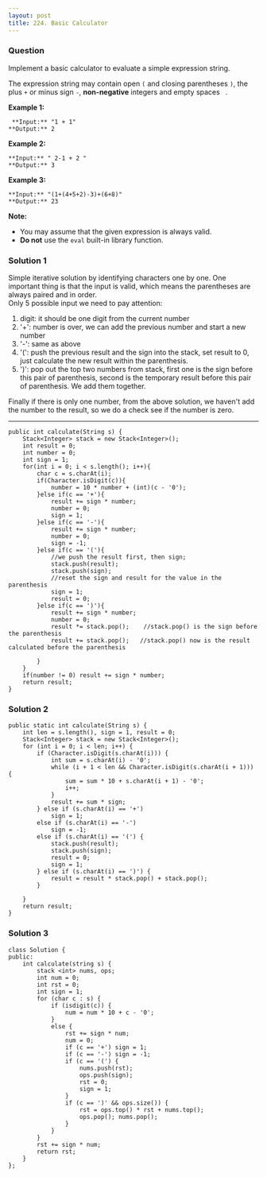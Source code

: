 ```yaml
---
layout: post
title: 224. Basic Calculator
---
```

### Question
Implement a basic calculator to evaluate a simple expression string.

The expression string may contain open `(` and closing parentheses `)`, the
plus `+` or minus sign `-`, **non-negative** integers and empty spaces ` `.

 **Example 1:**

    
    
     **Input:** "1 + 1"
    **Output:** 2
    

**Example 2:**

    
    
    **Input:** " 2-1 + 2 "
    **Output:** 3

**Example 3:**

    
    
    **Input:** "(1+(4+5+2)-3)+(6+8)"
    **Output:** 23

 **Note:**

  * You may assume that the given expression is always valid.
  * **Do not** use the `eval` built-in library function.

### Solution 1
Simple iterative solution by identifying characters one by one. One important
thing is that the input is valid, which means the parentheses are always
paired and in order.  
Only 5 possible input we need to pay attention:

  1. digit: it should be one digit from the current number
  2. '+': number is over, we can add the previous number and start a new number
  3. '-': same as above
  4. '(': push the previous result and the sign into the stack, set result to 0, just calculate the new result within the parenthesis.
  5. ')': pop out the top two numbers from stack, first one is the sign before this pair of parenthesis, second is the temporary result before this pair of parenthesis. We add them together.

Finally if there is only one number, from the above solution, we haven't add
the number to the result, so we do a check see if the number is zero.

* * *
    
    
    public int calculate(String s) {
        Stack<Integer> stack = new Stack<Integer>();
        int result = 0;
        int number = 0;
        int sign = 1;
        for(int i = 0; i < s.length(); i++){
            char c = s.charAt(i);
            if(Character.isDigit(c)){
                number = 10 * number + (int)(c - '0');
            }else if(c == '+'){
                result += sign * number;
                number = 0;
                sign = 1;
            }else if(c == '-'){
                result += sign * number;
                number = 0;
                sign = -1;
            }else if(c == '('){
                //we push the result first, then sign;
                stack.push(result);
                stack.push(sign);
                //reset the sign and result for the value in the parenthesis
                sign = 1;   
                result = 0;
            }else if(c == ')'){
                result += sign * number;  
                number = 0;
                result *= stack.pop();    //stack.pop() is the sign before the parenthesis
                result += stack.pop();   //stack.pop() now is the result calculated before the parenthesis
                
            }
        }
        if(number != 0) result += sign * number;
        return result;
    }


### Solution 2
    
    
    public static int calculate(String s) {
    	int len = s.length(), sign = 1, result = 0;
    	Stack<Integer> stack = new Stack<Integer>();
    	for (int i = 0; i < len; i++) {
    		if (Character.isDigit(s.charAt(i))) {
    			int sum = s.charAt(i) - '0';
    			while (i + 1 < len && Character.isDigit(s.charAt(i + 1))) {
    				sum = sum * 10 + s.charAt(i + 1) - '0';
    				i++;
    			}
    			result += sum * sign;
    		} else if (s.charAt(i) == '+')
    			sign = 1;
    		else if (s.charAt(i) == '-')
    			sign = -1;
    		else if (s.charAt(i) == '(') {
    			stack.push(result);
    			stack.push(sign);
    			result = 0;
    			sign = 1;
    		} else if (s.charAt(i) == ')') {
    			result = result * stack.pop() + stack.pop();
    		}
    
    	}
    	return result;
    }


### Solution 3
    
    
    class Solution {
    public:
        int calculate(string s) {
            stack <int> nums, ops;
            int num = 0;
            int rst = 0;
            int sign = 1;
            for (char c : s) { 
                if (isdigit(c)) {
                    num = num * 10 + c - '0';
                }
                else {
                    rst += sign * num;
                    num = 0;
                    if (c == '+') sign = 1;
                    if (c == '-') sign = -1;
                    if (c == '(') {
                        nums.push(rst);
                        ops.push(sign);
                        rst = 0;
                        sign = 1;
                    }
                    if (c == ')' && ops.size()) {
                        rst = ops.top() * rst + nums.top();
                        ops.pop(); nums.pop();
                    }
                }
            }
            rst += sign * num;
            return rst;
        }
    };



